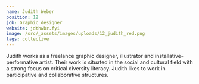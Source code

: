 ```yaml
---
name: Judith Weber
position: 12
job: Graphic designer
website: jdthwbr.fyi
image: /src/_assets/images/uploads/12_judith_red.png
tags: collective
---
```

Judith works as a freelance graphic designer, illustrator and installative-performative artist. Their work is situated in the social and cultural field with a strong focus on critical diversity literacy. Judith likes to work in participative and collaborative structures.
